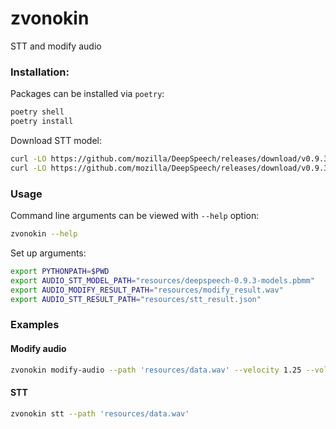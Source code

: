 # zvonokin

STT and modify audio

### Installation:

Packages can be installed via `poetry`: 
```bash
poetry shell
poetry install
```

Download STT model:
```bash
curl -LO https://github.com/mozilla/DeepSpeech/releases/download/v0.9.3/deepspeech-0.9.3-models.pbmm
curl -LO https://github.com/mozilla/DeepSpeech/releases/download/v0.9.3/deepspeech-0.9.3-models.scorer
```

### Usage
Command line arguments can be viewed with `--help` option:
```bash
zvonokin --help
```

Set up arguments:
```bash
export PYTHONPATH=$PWD
export AUDIO_STT_MODEL_PATH="resources/deepspeech-0.9.3-models.pbmm"
export AUDIO_MODIFY_RESULT_PATH="resources/modify_result.wav"
export AUDIO_STT_RESULT_PATH="resources/stt_result.json"
```


### Examples

#### Modify audio

```bash
zvonokin modify-audio --path 'resources/data.wav' --velocity 1.25 --volume 10
```

#### STT

```bash
zvonokin stt --path 'resources/data.wav'
```
